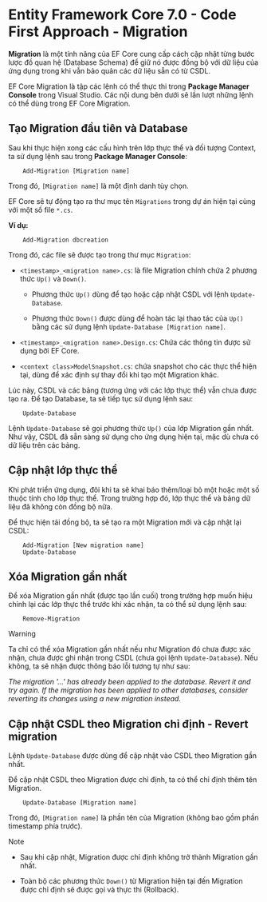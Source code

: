 # Entity Framework Core 7.0 - Code First Approach - Migration

**Migration** là một tính năng của EF Core cung cấp cách cập nhật từng bước lược đồ quan hệ (Database 
Schema) để giữ nó được đồng bộ với dữ liệu của ứng dụng trong khi vẫn bảo quản các dữ liệu sẵn có từ
CSDL.

EF Core Migration là tập các lệnh có thể thực thi trong **Package Manager Console** trong Visual Studio. Các nội 
dung bên dưới sẽ lần lượt những lệnh có thể dùng trong EF Core Migration.

## Tạo Migration đầu tiên và Database

Sau khi thực hiện xong các cấu hình trên lớp thực thể và đối tượng Context, ta sử dụng lệnh sau trong 
**Package Manager Console**:

```console
    Add-Migration [Migration name]
```

Trong đó, `[Migration name]` là một định danh tùy chọn.

EF Core sẽ tự động tạo ra thư mục tên `Migrations` trong dự án hiện tại cùng với một số file `*.cs`.

**Ví dụ:**

```console
    Add-Migration dbcreation
```

Trong đó, các file sẽ được tạo trong thư mục `Migration`:

* `<timestamp>_<migration name>.cs`: là file Migration chính chứa 2 phương thức `Up()` và `Down()`.

    * Phương thức `Up()` dùng để tạo hoặc cập nhật CSDL với lệnh `Update-Database`.

    * Phương thức `Down()` được dùng để hoàn tác lại thao tác của `Up()` bằng các sử dụng lệnh `Update-Database [Migration name]`.

* `<timestamp>_<migration name>.Design.cs`: Chứa các thông tin được sử dụng bởi EF Core.

* `<context class>ModelSnapshot.cs`: chứa snapshot cho các thực thể hiện tại, dùng để xác định sự thay đổi khi tạo một Migration khác.

Lúc này, CSDL và các bảng (tương ứng với các lớp thực thể) vẫn chưa được tạo ra. Để tạo Database, ta sẽ tiếp tục sử dụng lệnh sau:

```console
    Update-Database
```

Lệnh `Update-Database` sẽ gọi phương thức `Up()` của lớp Migration gần nhất.
Như vậy, CSDL đã sẵn sàng sử dụng cho ứng dụng hiện tại, mặc dù chưa có dữ liệu trên các bảng.

## Cập nhật lớp thực thể

Khi phát triển ứng dụng, đôi khi ta sẽ khai báo thêm/loại bỏ một hoặc một số thuộc tính cho lớp thực thể. 
Trong trường hợp đó, lớp thực thể và bảng dữ liệu đã không còn đồng bộ nữa.

Để thực hiện tái đồng bộ, ta sẽ tạo ra một Migration mới và cập nhật lại CSDL:

```console
    Add-Migration [New migration name]
    Update-Database
```

## Xóa Migration gần nhất

Để xóa Migration gần nhất (được tạo lần cuối) trong trường hợp muốn hiệu chỉnh lại các lớp thực thể trước 
khi xác nhận, ta có thể sử dụng lệnh sau:

```console
    Remove-Migration
```

> [!WARNING]
> Ta chỉ có thể xóa Migration gần nhất nếu như Migration đó chưa được xác nhận, chưa được ghi 
nhận trong CSDL (chưa gọi lệnh `Update-Database`). Nếu không, ta sẽ nhận được thông báo lỗi tương tự như
sau:
> 
> *The migration '...' has already been applied to the database. Revert it and try again. If the migration has been applied to other databases, consider reverting its changes using a new migration instead.*

## Cập nhật CSDL theo Migration chỉ định - Revert migration

Lệnh `Update-Database` được dùng để cập nhật vào CSDL theo Migration gần nhất.

Để cập nhật CSDL theo Migration được chỉ định, ta có thể chỉ định thêm tên Migration.

```console
    Update-Database [Migration name]
```

Trong đó, `[Migration name]` là phần tên của Migration (không bao gồm phần timestamp phía trước).

> [!NOTE]
>
> * Sau khi cập nhật, Migration được chỉ định không trở thành Migration gần nhất.
>
> * Toàn bộ các phương thức `Down()` từ Migration hiện tại đến Migration được chỉ định sẽ được gọi và thực thi (Rollback).



